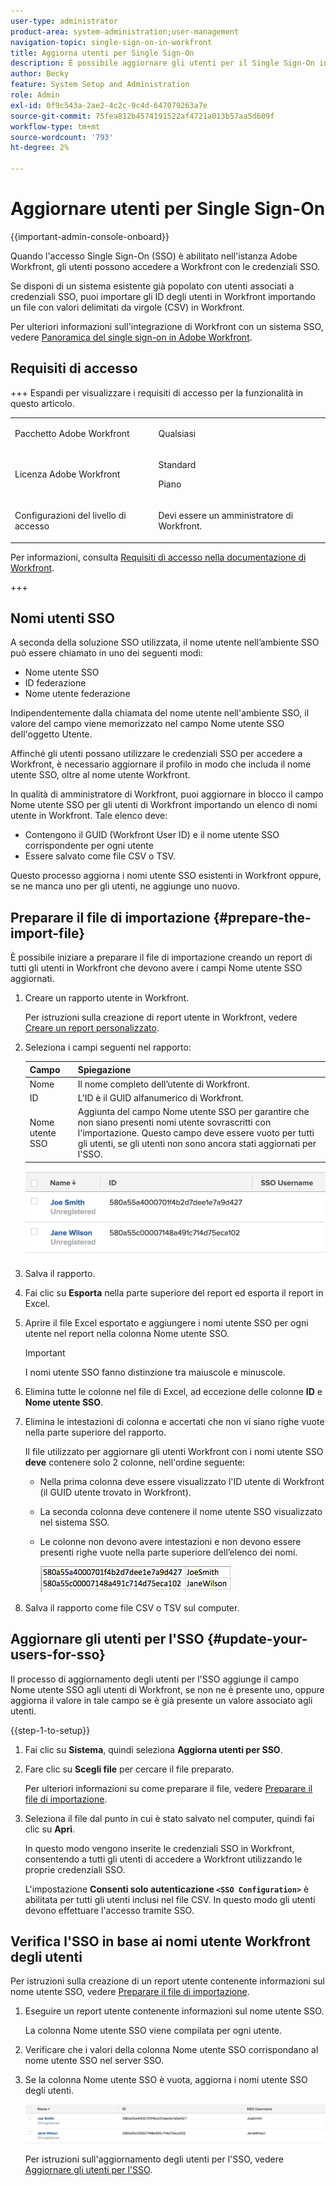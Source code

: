 ```yaml
---
user-type: administrator
product-area: system-administration;user-management
navigation-topic: single-sign-on-in-workfront
title: Aggiorna utenti per Single Sign-On
description: È possibile aggiornare gli utenti per il Single Sign-On in Workfront.
author: Becky
feature: System Setup and Administration
role: Admin
exl-id: 0f9c543a-2ae2-4c2c-9c4d-647079263a7e
source-git-commit: 75fea812b4574191522af4721a013b57aa5d609f
workflow-type: tm+mt
source-wordcount: '793'
ht-degree: 2%

---
```


# Aggiornare utenti per Single Sign-On

<!-- Audited: 1/2024 -->

{{important-admin-console-onboard}}

Quando l&#39;accesso Single Sign-On (SSO) è abilitato nell&#39;istanza Adobe Workfront, gli utenti possono accedere a Workfront con le credenziali SSO.

Se disponi di un sistema esistente già popolato con utenti associati a credenziali SSO, puoi importare gli ID degli utenti in Workfront importando un file con valori delimitati da virgole (CSV) in Workfront.

Per ulteriori informazioni sull&#39;integrazione di Workfront con un sistema SSO, vedere [Panoramica del single sign-on in Adobe Workfront](../../../administration-and-setup/add-users/single-sign-on/sso-in-workfront.md).


## Requisiti di accesso

+++ Espandi per visualizzare i requisiti di accesso per la funzionalità in questo articolo.

<table style="table-layout:auto"> 
 <col> 
 <col> 
 <tbody> 
  <tr> 
   <td role="rowheader">Pacchetto Adobe Workfront</td> 
   <td><p>Qualsiasi</p></td> 
  </tr> 
  <tr> 
   <td role="rowheader">Licenza Adobe Workfront</td> 
   <td><p>Standard</p><p>Piano</p></td> 
  </tr> 
  <tr> 
   <td role="rowheader">Configurazioni del livello di accesso</td> 
   <td> <p>Devi essere un amministratore di Workfront.</p> </p> </td> 
  </tr> 
 </tbody> 
</table>

Per informazioni, consulta [Requisiti di accesso nella documentazione di Workfront](/help/quicksilver/administration-and-setup/add-users/access-levels-and-object-permissions/access-level-requirements-in-documentation.md).

+++

## Nomi utenti SSO

A seconda della soluzione SSO utilizzata, il nome utente nell’ambiente SSO può essere chiamato in uno dei seguenti modi:

* Nome utente SSO
* ID federazione
* Nome utente federazione

Indipendentemente dalla chiamata del nome utente nell&#39;ambiente SSO, il valore del campo viene memorizzato nel campo Nome utente SSO dell&#39;oggetto Utente.

Affinché gli utenti possano utilizzare le credenziali SSO per accedere a Workfront, è necessario aggiornare il profilo in modo che includa il nome utente SSO, oltre al nome utente Workfront.

In qualità di amministratore di Workfront, puoi aggiornare in blocco il campo Nome utente SSO per gli utenti di Workfront importando un elenco di nomi utente in Workfront. Tale elenco deve:

* Contengono il GUID (Workfront User ID) e il nome utente SSO corrispondente per ogni utente
* Essere salvato come file CSV o TSV.

Questo processo aggiorna i nomi utente SSO esistenti in Workfront oppure, se ne manca uno per gli utenti, ne aggiunge uno nuovo.

## Preparare il file di importazione {#prepare-the-import-file}

È possibile iniziare a preparare il file di importazione creando un report di tutti gli utenti in Workfront che devono avere i campi Nome utente SSO aggiornati.

1. Creare un rapporto utente in Workfront.

   Per istruzioni sulla creazione di report utente in Workfront, vedere [Creare un report personalizzato](../../../reports-and-dashboards/reports/creating-and-managing-reports/create-custom-report.md).

1. Seleziona i campi seguenti nel rapporto:

   | Campo | Spiegazione |
   |---|---|
   | Nome | Il nome completo dell’utente di Workfront. |
   | ID | L&#39;ID è il GUID alfanumerico di Workfront. |
   | Nome utente SSO | Aggiunta del campo Nome utente SSO per garantire che non siano presenti nomi utente sovrascritti con l&#39;importazione. Questo campo deve essere vuoto per tutti gli utenti, se gli utenti non sono ancora stati aggiornati per l&#39;SSO. |

   ![Utenti con nome utente SSO ma senza accesso](assets/users-with-sso-username-and-no-sso-access-only-field.png)

1. Salva il rapporto.
1. Fai clic su **Esporta** nella parte superiore del report ed esporta il report in Excel.
1. Aprire il file Excel esportato e aggiungere i nomi utente SSO per ogni utente nel report nella colonna Nome utente SSO.

   >[!IMPORTANT]
   >
   >I nomi utente SSO fanno distinzione tra maiuscole e minuscole.

1. Elimina tutte le colonne nel file di Excel, ad eccezione delle colonne **ID** e **Nome utente SSO**.

1. Elimina le intestazioni di colonna e accertati che non vi siano righe vuote nella parte superiore del rapporto.

   Il file utilizzato per aggiornare gli utenti Workfront con i nomi utente SSO **deve** contenere solo 2 colonne, nell&#39;ordine seguente:

   * Nella prima colonna deve essere visualizzato l&#39;ID utente di Workfront (il GUID utente trovato in Workfront).
   * La seconda colonna deve contenere il nome utente SSO visualizzato nel sistema SSO.
   * Le colonne non devono avere intestazioni e non devono essere presenti righe vuote nella parte superiore dell’elenco dei nomi.

     ![Aggiorna CSV utenti](assets/update-users-for-sso-csv-file-for-import.png)

1. Salva il rapporto come file CSV o TSV sul computer.

## Aggiornare gli utenti per l&#39;SSO {#update-your-users-for-sso}

Il processo di aggiornamento degli utenti per l&#39;SSO aggiunge il campo Nome utente SSO agli utenti di Workfront, se non ne è presente uno, oppure aggiorna il valore in tale campo se è già presente un valore associato agli utenti.

{{step-1-to-setup}}

1. Fai clic su **Sistema**, quindi seleziona **Aggiorna utenti per SSO**.

1. Fare clic su **Scegli file** per cercare il file preparato.

   Per ulteriori informazioni su come preparare il file, vedere [Preparare il file di importazione](#prepare-the-import-file).

1. Seleziona il file dal punto in cui è stato salvato nel computer, quindi fai clic su **Apri**.

   In questo modo vengono inserite le credenziali SSO in Workfront, consentendo a tutti gli utenti di accedere a Workfront utilizzando le proprie credenziali SSO.

   L&#39;impostazione **Consenti solo autenticazione `<SSO Configuration>`** è abilitata per tutti gli utenti inclusi nel file CSV. In questo modo gli utenti devono effettuare l&#39;accesso tramite SSO.

## Verifica l&#39;SSO in base ai nomi utente Workfront degli utenti

Per istruzioni sulla creazione di un report utente contenente informazioni sul nome utente SSO, vedere [Preparare il file di importazione](#prepare-the-import-file).

1. Eseguire un report utente contenente informazioni sul nome utente SSO.

   La colonna Nome utente SSO viene compilata per ogni utente.

1. Verificare che i valori della colonna Nome utente SSO corrispondano al nome utente SSO nel server SSO.
1. Se la colonna Nome utente SSO è vuota, aggiorna i nomi utente SSO degli utenti.

   ![Utenti con campo SSO](assets/users-with-sso-field-updated.png)

   Per istruzioni sull&#39;aggiornamento degli utenti per l&#39;SSO, vedere [Aggiornare gli utenti per l&#39;SSO](#update-your-users-for-sso).
